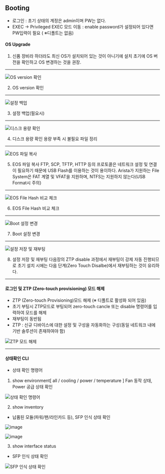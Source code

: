 ## Booting 

- 로그인 : 초기 상태의 계정은 admin이며 PW는 없다. 
- EXEC -> Privileged EXEC 모드 이동 : enable password가 설정되어 있다면 PW입력이 필요 ( ※디폴트는 없음) 

#### OS Upgrade 

1) 신품 장비라 하더라도 최신 OS가 설치되어 있는 것이 아니기에 설치 초기에 OS 버전을 확인하고 OS 변경하는 것을 권장.
--- 

![OS version 확인](https://github.com/user-attachments/assets/813d446b-aa31-4053-8b3c-7b9d065edcc9)

2)  OS version 확인
---

 ![설정 백업](https://github.com/user-attachments/assets/3b4f2c20-53fd-4a4e-b556-c88f4a5d6365)

3) 설정 백업(필요시)
---

![디스크 용량 확인](https://github.com/user-attachments/assets/5bdcff2f-e375-4172-ad5f-1d3f05e9892c)

4) 디스크 용량 확인
  용량 부족 시 불필요 파일 정리 
---

![EOS 파일 복사](https://github.com/user-attachments/assets/4a0428a5-a100-42ab-a322-1ab3eb473244)

5) EOS 파일 복사 
  FTP, SCP, TFTP, HTTP 등의 프로토콜은 네트워크 설정 및 연결이 필요하기 때문에 USB Flash를 이용하는 것이 용이하다. 
Arista가 지원하는 File System은 FAT 계열 및 VFAT을 지원하며, NTFS는 지원하지 않는다(USB Format시 주의) 

--- 

![EOS File Hash 비교 체크](https://github.com/user-attachments/assets/1bcee578-4886-495c-b860-989013388312)

6) EOS File Hash 비교 체크  

---

![Boot 설정 변경](https://github.com/user-attachments/assets/dcd190e5-0e99-4027-9e7a-998f62cf82b8)


7) Boot 설정 변경 

---

![설정 저장 및 재부팅](https://github.com/user-attachments/assets/dc9862b6-f752-4d58-84de-7ebd0bc97ff9)

8) 설정 저장 및 재부팅 
   다음장의 ZTP disable 과정에서 재부팅이 강제 자동 진행되므로 초기 설치 시에는 다음 단계(Zero Touch Disalbe)에서 재부팅하는 것이 유리하다. 

---

#### 로그인 및 ZTP (Zero-touch provisioning) 모드 해제
- ZTP (Zero-touch Provisioning)모드 해제 (※ 디폴트로 활성화 되어 있음)
- 초기 부팅시 ZTP모드로 부팅되어 zero-touch cancle 또는 disable 명령어를 입력하여 모드를 해제 
- 재부팅이 동반됨 
- ZTP : 신규 디바이스에 대한 설정 및 구성을 자동화하는 구성(동일 네트워크 내에 기반 솔루션이 존재하여야 함)

![ZTP 모드 해제](https://github.com/user-attachments/assets/1836f7b3-807d-4ad1-bcdf-7c266a9e95ca)

--- 
#### 상태확인 CLI
- 상태 확인 명령어 
1) show environment[ all / cooling / power / temperature ] 
  Fan 동작 상태, Power 공급 상태 확인 

![상태 확인 명령어](https://github.com/user-attachments/assets/5ee18343-e0f8-4eec-aa7e-8a5b54412831)

2) show inventory
- 납품된 모듈(파워/팬/라인카드 등), SFP 인식 상태 확인 

![image](https://github.com/user-attachments/assets/e331a66d-c829-42fb-9dda-853f090bdceb)


![image](https://github.com/user-attachments/assets/a626e182-370f-45e6-bd5c-fcf732335bbb)

3) show interface status 
- SFP 인식 상태 확인 

![SFP 인식 상태 확인](https://github.com/user-attachments/assets/6a675646-ce65-4c1f-9079-2b1a87fc0b24)
